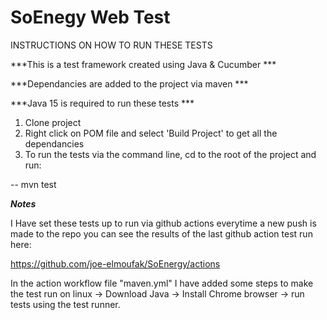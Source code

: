 # SoEnegy Web Test

INSTRUCTIONS ON HOW TO RUN THESE TESTS

***This is a test framework created using Java & Cucumber ***

***Dependancies are added to the project via maven ***

***Java 15 is required to run these tests ***

1) Clone project
2) Right click on POM file and select 'Build Project' to get all the dependancies
2) To run the tests via the command line, cd to the root of the project and run:

-- mvn test

***Notes***

I Have set these tests up to run via github actions everytime a new push is made to the repo you can see the results of the last github action test run here:

https://github.com/joe-elmoufak/SoEnergy/actions

In the action workflow file "maven.yml" I have added some steps to make the test run on linux -> Download Java -> Install Chrome browser -> run tests using the test runner.

